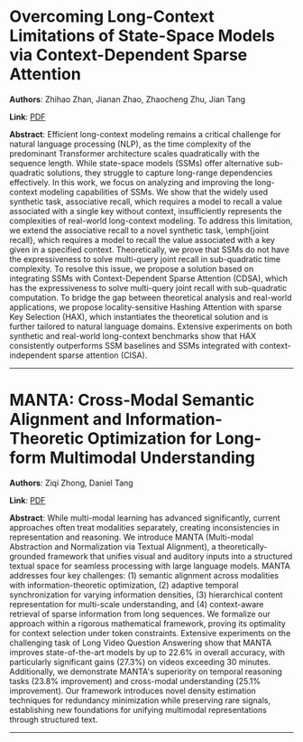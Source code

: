 # Overcoming Long-Context Limitations of State-Space Models via Context-Dependent Sparse Attention 

**Authors**: Zhihao Zhan, Jianan Zhao, Zhaocheng Zhu, Jian Tang  

**Link**: [PDF](https://arxiv.org/pdf/2507.00449)  

**Abstract**: Efficient long-context modeling remains a critical challenge for natural language processing (NLP), as the time complexity of the predominant Transformer architecture scales quadratically with the sequence length. While state-space models (SSMs) offer alternative sub-quadratic solutions, they struggle to capture long-range dependencies effectively. In this work, we focus on analyzing and improving the long-context modeling capabilities of SSMs. We show that the widely used synthetic task, associative recall, which requires a model to recall a value associated with a single key without context, insufficiently represents the complexities of real-world long-context modeling. To address this limitation, we extend the associative recall to a novel synthetic task, \emph{joint recall}, which requires a model to recall the value associated with a key given in a specified context. Theoretically, we prove that SSMs do not have the expressiveness to solve multi-query joint recall in sub-quadratic time complexity. To resolve this issue, we propose a solution based on integrating SSMs with Context-Dependent Sparse Attention (CDSA), which has the expressiveness to solve multi-query joint recall with sub-quadratic computation. To bridge the gap between theoretical analysis and real-world applications, we propose locality-sensitive Hashing Attention with sparse Key Selection (HAX), which instantiates the theoretical solution and is further tailored to natural language domains. Extensive experiments on both synthetic and real-world long-context benchmarks show that HAX consistently outperforms SSM baselines and SSMs integrated with context-independent sparse attention (CISA). 

---
# MANTA: Cross-Modal Semantic Alignment and Information-Theoretic Optimization for Long-form Multimodal Understanding 

**Authors**: Ziqi Zhong, Daniel Tang  

**Link**: [PDF](https://arxiv.org/pdf/2507.00068)  

**Abstract**: While multi-modal learning has advanced significantly, current approaches often treat modalities separately, creating inconsistencies in representation and reasoning. We introduce MANTA (Multi-modal Abstraction and Normalization via Textual Alignment), a theoretically-grounded framework that unifies visual and auditory inputs into a structured textual space for seamless processing with large language models. MANTA addresses four key challenges: (1) semantic alignment across modalities with information-theoretic optimization, (2) adaptive temporal synchronization for varying information densities, (3) hierarchical content representation for multi-scale understanding, and (4) context-aware retrieval of sparse information from long sequences. We formalize our approach within a rigorous mathematical framework, proving its optimality for context selection under token constraints. Extensive experiments on the challenging task of Long Video Question Answering show that MANTA improves state-of-the-art models by up to 22.6% in overall accuracy, with particularly significant gains (27.3%) on videos exceeding 30 minutes. Additionally, we demonstrate MANTA's superiority on temporal reasoning tasks (23.8% improvement) and cross-modal understanding (25.1% improvement). Our framework introduces novel density estimation techniques for redundancy minimization while preserving rare signals, establishing new foundations for unifying multimodal representations through structured text. 

---
